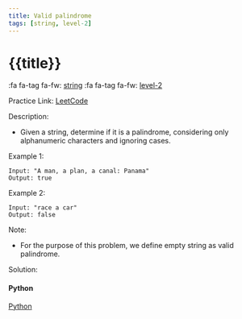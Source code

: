 ```yaml
---
title: Valid palindrome
tags: [string, level-2]
---
```


# {{title}}

:fa fa-tag fa-fw: [string]({{tagspath}}/string)
:fa fa-tag fa-fw: [level-2]({{tagspath}}/level-2)

Practice Link: [LeetCode](https://leetcode.com/problems/valid-palindrome/)

Description:

- Given a string, determine if it is a palindrome, considering only alphanumeric characters and ignoring cases.

Example 1:

```text
Input: "A man, a plan, a canal: Panama"
Output: true
```

Example 2:

```text
Input: "race a car"
Output: false
```

Note:

- For the purpose of this problem, we define empty string as valid palindrome.

Solution:

<!-- tabs:start -->
#### **Python**

[Python](../pycode/string/valid-palindrome.py ':include :type=code')
<!-- tabs:end -->
